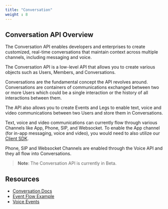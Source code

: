 ```yaml
---
title: "Conversation"
weight : 8
---
```


## Conversation API Overview

The Conversation API enables developers and enterprises to create customized, real-time conversations that maintain context across multiple channels, including messaging and voice.

The Conversation API is a low-level API that allows you to create various objects such as Users, Members, and Conversations.

Conversations are the fundamental concept the API revolves around. Conversations are containers of communications exchanged between two or more Users which could be a single interaction or the history of all interactions between them.

The API also allows you to create Events and Legs to enable text, voice and video communications between two Users and store them in Conversations.

Text, voice and video communications can currently flow through various Channels like App, Phone, SIP, and Websocket. To enable the App channel (for in-app messaging, voice and video), you would need to also utilize our [Client SDK](https://developer.nexmo.com/client-sdk/overview).

Phone, SIP and Websocket Channels are enabled through the Voice API and they all flow into Conversations.

> **Note**: The Conversation API is currently in Beta.

## Resources

* [Conversation Docs](https://developer.nexmo.com/conversation/overview)
* [Event Flow Example](https://developer.nexmo.com/conversation/guides/event-flow)
* [Voice Events](https://developer.nexmo.com/voice/voice-api/webhook-reference)